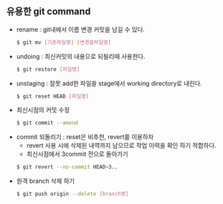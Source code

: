 ## 유용한 git command

- rename : git내에서 이름 변경 커밋을 남길 수 있다.
	```bash
	$ git mv [기존파일명] [변경할파일명]
	```
- undoing : 최신커밋의 내용으로 되될리때 사용한다.
	```bash
	$ git restore [파일명]
	```
- unstaging : 잘못 add한 파일을 stage에서 working directory로 내린다.
	```bash
	$ git reset HEAD [파일명]
	```
- 최신시점의 커밋 수정
	```bash
	$ git commit --amend
	```
- commit 되돌리기 : reset은 비추천, revert를 이용하자
	- revert 사용 시에 삭제된 내역까지 남으므로 작업 이력을 확인 하기 적합하다.
	- 최신시점에서 3commit  전으로 돌아가기
	```bash
	$ git revert --no-commit HEAD~3..
	```
- 원격 branch 삭제 하기
	```bash
	$ git push origin --delete [branch명]
	```
